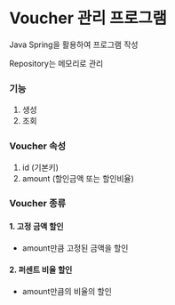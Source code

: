 # Voucher 관리 프로그램
  
   Java Spring을 활용하여 프로그램 작성
   
   Repository는 메모리로 관리

### 기능
   1. 생성
   2. 조회

### Voucher 속성
   1. id (기본키)
   2. amount (할인금액 또는 할인비율)

### Voucher 종류
#### 1. 고정 금액 할인
- amount만큼 고정된 금액을 할인
      
#### 2. 퍼센트 비율 할인
- amount만큼의 비율의 할인

